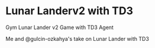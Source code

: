 # Lunar Landerv2 with TD3
Gym Lunar Lander v2 Game with TD3 Agent

Me and @gulcin-ozkahya's take on Lunar Lander with TD3
